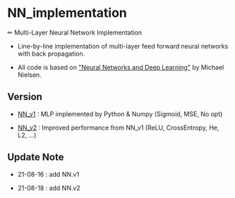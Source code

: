 # NN_implementation

✏ Multi-Layer Neural Network Implementation

- Line-by-line implementation of multi-layer feed forward neural networks with back propagation.

- All code is based on ["Neural Networks and Deep Learning"](https://github.com/mnielsen/neural-networks-and-deep-learning) by Michael Nielsen.

## Version

- [NN_v1](https://github.com/jinhan814/NN_implementation/tree/main/NN_v1) : MLP implemented by Python & Numpy (Sigmoid, MSE, No opt)

- [NN_v2](https://github.com/jinhan814/NN_implementation/tree/main/NN_v2) : Improved performance from NN_v1 (ReLU, CrossEntropy, He, L2, ...)

## Update Note

- 21-08-16 : add NN.v1

- 21-08-18 : add NN.v2